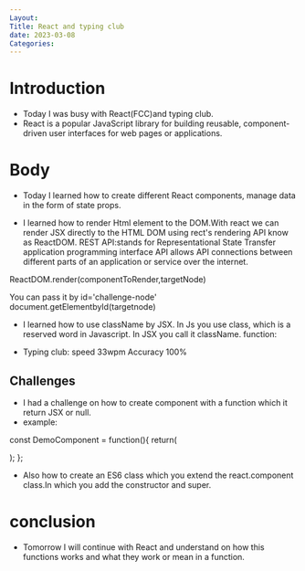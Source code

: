```yaml
---
Layout:
Title: React and typing club 
date: 2023-03-08
Categories:
---
```

# Introduction
- Today I was busy with  React(FCC)and typing club.
- React is a popular JavaScript library for building reusable, component-driven user interfaces for web pages or applications.

# Body
- Today I learned how to create different React components, manage data in the form of state props.

- I learned how to render Html element to the DOM.With react we can render JSX directly to the HTML DOM using rect's rendering API know as ReactDOM. REST API:stands for Representational State Transfer application programming interface
API  allows API connections between different parts of an application or service over the internet.
 
ReactDOM.render(componentToRender,targetNode)

You can pass it by id='challenge-node'
document.getElementbyId(targetnode)

- I learned how to use className by JSX. In Js you use class, which is a reserved word in Javascript. In JSX you call it className.
function: 
<div className="myDiv"></div>

- Typing club:
speed 33wpm
Accuracy 100%

## Challenges
- I had a challenge on how to create component with a function which it return JSX or null.
- example:

const DemoComponent = function(){
return(
<div className="customClass"></div>
);
};


- Also how to create an ES6 class which you extend  the react.component class.In which you add the constructor and super.

# conclusion
- Tomorrow I will continue with React and understand on how this functions works and what they work or mean in a function.



